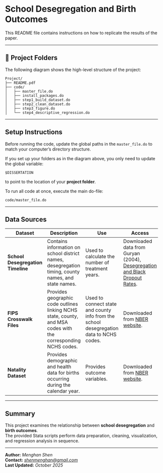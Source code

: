 # School Desegregation and Birth Outcomes

This README file contains instructions on how to replicate the results of the paper.

---

## 📁 Project Folders

The following diagram shows the high-level structure of the project:

```
Project/
├── README.pdf
├── code/
│   ├── master_file.do
│   ├── install_packages.do
│   ├── step1_build_dataset.do
│   ├── step2_clean_dataset.do
│   ├── step3_figure.do
│   └── step4_descriptive_regression.do
```

---

## Setup Instructions

Before running the code, update the global paths in the `master_file.do` to match your computer’s directory structure.  

If you set up your folders as in the diagram above, you only need to update the global variable:

```
$DISSERTATION
```

to point to the location of your **project folder**.

To run all code at once, execute the main do-file:

```
code/master_file.do
```

---

## Data Sources

| Dataset | Description | Use | Access |
|----------|--------------|-----|--------|
| **School Desegregation Timeline** | Contains information on school district names, desegregation timing, county names, and state names. | Used to calculate the number of treatment years. | Downloaded data from Guryan (2004), [Desegregation and Black Dropout Rates](https://www.aeaweb.org/articles?id=10.1257/0002828042002679). |
| **FIPS Crosswalk Files** | Provides geographic code outlines linking NCHS state, county, and MSA codes with the corresponding NCHS codes. | Used to connect state and county info from the school desegregation data to NCHS codes. | Downloaded from [NBER website](https://www.nber.org/research/data/national-center-health-statistics-nchs-federal-information-processing-series-fips-state-county-and). |
| **Natality Dataset** | Provides demographic and health data for births occurring during the calendar year. | Provides outcome variables. | Downloaded from [NBER website](https://data.nber.org/nvss/natality/dta/). |

---

## Summary

This project examines the relationship between **school desegregation** and **birth outcomes**.  
The provided Stata scripts perform data preparation, cleaning, visualization, and regression analysis in sequence.  

---

**Author:** *Menghan Shen*  
**Contact:** *shenmenghan@gmail.com*  
**Last Updated:** *October 2025*
